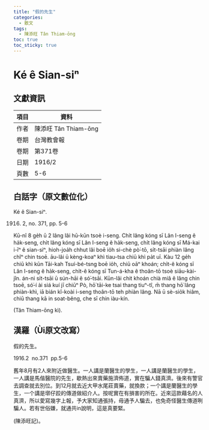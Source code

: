 ```yaml
---
title: "假的先生"
categories:
  - 散文
tags:
  - 陳添旺 Tân Thiam-ōng
toc: true
toc_sticky: true
---
```


# Ké ê Sian-siⁿ

## 文獻資訊

| 項目 | 資料 |
|---|---|
| 作者 | 陳添旺 Tân Thiam-ōng |
| 卷期 | 台灣教會報 |
| 卷期 | 第371卷 |
| 日期 | 1916/2 |
| 頁數 | 5-6 |

## 白話字（原文數位化）

Ké ê Sian-siⁿ.

1916. 2, no. 371, pp. 5-6

Kū-nî 8 ge̍h ū 2 lâng lâi hū-kūn tsoè i-seng. Chi̍t lâng kóng sī Lân I-seng ê ha̍k-seng, chi̍t lâng kóng sī Lân I-seng ê ha̍k-seng, chi̍t lâng kóng sī Má-kai i-īⁿ ê sian-siⁿ, hioh-joa̍h chhut lâi boē io̍h si-chè pò͘-tō, si̍t-tsāi phiàn lâng chîⁿ chin tsoē. āu-lâi ū kèng-koaⁿ khì tiau-tsa chiū khì pa̍t uī. Kàu 12 ge̍h chiū khì kūn Tāi-kah Tsuí-bé-tsng boē io̍h, chiū oāⁿ khoán; chi̍t-ê kóng sī Lân I-seng ê ha̍k-seng, chi̍t-ê kóng sī Tun-á-kha ê thoân-tō tsoè siāu-kài-jîn. án-ni si̍t-tsāi ū sún-hāi ê só͘-tsāi. Kūn-lâi chit khoán chià miâ ê lâng chin tsoē, só͘-í ài siá kuí jī chiūⁿ Pò, hō͘ tāi-ke tsai thang tiuⁿ-tî, m̄ thang hō͘ lâng phiàn-khì, iā bián kî-koài i-seng thoân-tō teh phiàn lâng. Nā ū sè-sio̍k hiâm, chiū thang kā in soat-bêng, che sī chin iàu-kín.

(Tân Thiam-ōng kì).

## 漢羅（Ùi原文改寫）

假的先生。

1916.2  no.371  pp.5-6

舊年8月有2人來附近做醫生。一人講是蘭醫生的學生，一人講是蘭醫生的學生，一人講是馬偕醫院的先生，歇熱出來賣藥施濟佈道，實在騙人錢真濟。後來有警官去調查就去別位。到12月就去近大甲水尾莊賣藥，就換款；一个講是蘭醫生的學生，一个講是墎仔跤的傳道做紹介人。按呢實在有損害的所在。近來這款藉名的人真濟，所以愛寫幾字上報，予大家知通張持，毋通予人騙去，也免奇怪醫生傳道咧騙人。若有世俗嫌，就通共in說明，這是真要緊。

(陳添旺記)。

